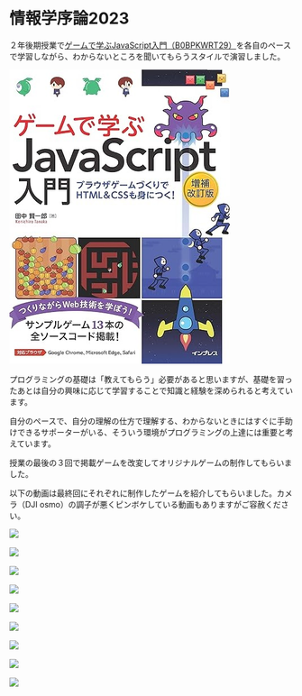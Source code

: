 # 情報学序論2023

２年後期授業で[ゲームで学ぶJavaScript入門（B0BPKWRT29）](https://book.impress.co.jp/books/1122101041)を各自のペースで学習しながら、わからないところを聞いてもらうスタイルで演習しました。

![](1.jpg)

プログラミングの基礎は「教えてもらう」必要があると思いますが、基礎を習ったあとは自分の興味に応じて学習することで知識と経験を深められると考えています。

自分のペースで、自分の理解の仕方で理解する、わからないときにはすぐに手助けできるサポーターがいる、そういう環境がプログラミングの上達には重要と考えています。

授業の最後の３回で掲載ゲームを改変してオリジナルゲームの制作してもらいました。

以下の動画は最終回にそれぞれに制作したゲームを紹介してもらいました。カメラ（DJI osmo）の調子が悪くピンボケしている動画もありますがご容赦ください。

[![](https://img.youtube.com/vi/-0FWMfETQhQ/0.jpg)](https://www.youtube.com/watch?v=-0FWMfETQhQ)

[![](https://img.youtube.com/vi/aIE7W0EIJ1Y/0.jpg)](https://www.youtube.com/watch?v=aIE7W0EIJ1Y)

[![](https://img.youtube.com/vi/EVxgx7boEmc/0.jpg)](https://www.youtube.com/watch?v=EVxgx7boEmc)

[![](https://img.youtube.com/vi/UuRZDjKHVUw/0.jpg)](https://www.youtube.com/watch?v=UuRZDjKHVUw)

[![](https://img.youtube.com/vi/_Jrqug9JhyA/0.jpg)](https://www.youtube.com/watch?v=_Jrqug9JhyA)

[![](https://img.youtube.com/vi/w14KX0I3GUw/0.jpg)](https://www.youtube.com/watch?v=w14KX0I3GUw)

[![](https://img.youtube.com/vi/DamOM_2wMmw/0.jpg)](https://www.youtube.com/watch?v=DamOM_2wMmw)

[![](https://img.youtube.com/vi/t1tDlFDIBa0/0.jpg)](https://www.youtube.com/watch?v=t1tDlFDIBa0)

[![](https://img.youtube.com/vi/zJckDskMcwo/0.jpg)](https://www.youtube.com/watch?v=zJckDskMcwo)